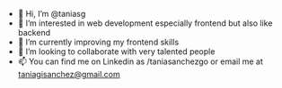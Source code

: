 - 👋 Hi, I’m @taniasg
- 👀 I’m interested in web development especially frontend but also like backend
- 🌱 I’m currently improving my frontend skills
- 💞️ I’m looking to collaborate with very talented people
- 📫 You can find me on Linkedin as /taniasanchezgo or email me at taniagisanchez@gmail.com

<!---
taniasg/taniasg is a ✨ special ✨ repository because its `README.md` (this file) appears on your GitHub profile.
You can click the Preview link to take a look at your changes.
--->
